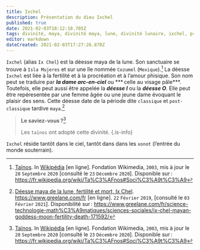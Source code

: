 ```yaml
---
title: Ixchel
description: Présentation du dieu Ixchel
published: true
date: 2021-02-03T18:12:18.705Z
tags: divinité, maya, divinité maya, lune, divinité lunaire, ixchel, projection divine, divinité de la lune, déesse, déesse maya, déesse ixchel
editor: markdown
dateCreated: 2021-02-03T17:27:26.870Z
---
```


`Ixchel` (alias `Ix Chel`) est la déesse maya de la lune. Son sanctuaire se trouve à `Isla Mujeres` et sur une île nommée `Cozumel` (`Mexique`).[^10]
La déesse `Ixchel` est liée à la fertilité et à la procréation et à l’amour phisique. Son nom peut se traduire par ***la dame arc-en-ciel*** ou *** celle au visage pâle***. Toutefois, elle peut aussi être appelée la ***déesse I*** ou la ***déesse O***. Elle peut être repéresentée par une femme âgée ou une jeune dame évoquant le plaisir des sens.
Cette déesse date de la période dite `classique` et `post-classique` tardive `maya`.[^1]

> **Le saviez-vous ?**[^10]
>
> Les `taïnos` ont adopté cette divinité.
{.is-info}

`Ixchel` réside tantôt dans le ciel, tantôt dans dans les `xonot` (l’entrée du monde souterrain).

[^1]: [Déesse maya de la lune, fertilité et mort, Ix Chel](https://www.greelane.com/fr/science-technologie-math%C3%A9matiques/sciences-sociales/ix-chel-mayan-goddess-moon-fertility-death-171592/). https://www.greelane.com/fr [en ligne]. `22` `Février` `2019`, [consulté le `03` `Février` `2021`]. Disponibilité sur : https://www.greelane.com/fr/science-technologie-math%C3%A9matiques/sciences-sociales/ix-chel-mayan-goddess-moon-fertility-death-171592/

[^10]: [Taïnos](https://fr.wikipedia.org/wiki/Ta%C3%AFnos#Soci%C3%A9t%C3%A9). In [Wikipédia](https://wikipedia.org) [en ligne]. Fondation Wikimedia, `2003`, mis à jour le `28` `Septembre` `2020` [consulté le `23` `Décembre` `2020`]. Disponible sur : https://fr.wikipedia.org/wiki/Ta%C3%AFnos#Soci%C3%A9t%C3%A9